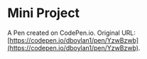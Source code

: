 # Mini Project

A Pen created on CodePen.io. Original URL: [https://codepen.io/dboylan1/pen/YzwBzwb](https://codepen.io/dboylan1/pen/YzwBzwb).


